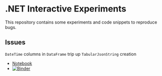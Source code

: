 # .NET Interactive Experiments

This repository contains some experiments and code snippets to reproduce bugs.

## Issues

`DateTime` columns in `DataFrame` trip up `TabularJsonString` creation

- [Notebook](notebooks/DataFrameDateTimeProblem.ipynb)
- [![Binder](https://mybinder.org/badge_logo.svg)](https://mybinder.org/v2/gh/WalternativE/DotnetInteractiveExperiments/main?filepath=notebooks%2FDataFrameDateTimeProblem.ipynb)
